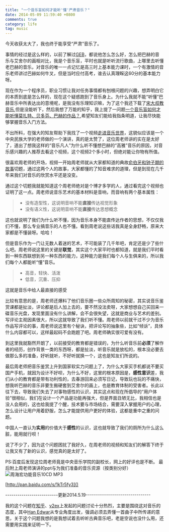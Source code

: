 ```yaml
---
title: "一个音乐盲如何才能听'懂'严肃音乐？"
date: 2014-05-09 11:59:40 +0800
comments: true
category: life
tag: music
---
```


今天收获太大了，我也终于能享受“严肃”音乐了。
<!--more-->
事情的经过是这么样的，以前了解过[GEB][]，都说他怎么怎么好，怎么把巴赫的音乐与艾舍尔的画相对比，我是个音乐盲，平时也就是听听流行歌曲，上哪里去听懂老巴赫的音乐，对音乐的唯一一点记忆是高三时上基本能力课时，一个有激情的音乐老师讲过巴赫如何牛叉，但是当时应付高考，谁去认真理睬这60分的基本能力呀。

现在作为一个程序员，职业习惯让我对任务事情都有刨根问题的兴趣，想弄明白它的本质到底是怎么样的，现在这个疑惑跑到了音乐身上。为什么我就不能“听懂”巴赫音乐中所表达出的意境呢，是我没有乐理知识嘛，为了这个我还下载了[宋大叔教音乐][songdashu],但是没能听下，然后我想了万能的知乎，我上提了一问题[一个音乐盲如何才能听懂莫扎特、贝多芬、巴赫的作品？][zhihu],希望知友们能给我指条明道，让我尽快能够掌握音乐入门方法。

不出所料，在强大的知友帮助下我找了一个视频[走进音乐世界][goto-music]，这貌似应该是一个中央民族大学的老师做的一个演讲，真的是太赞了，这位周老师讲的实在是太好了，道出了想我这样的“音乐凡人”为什么听不懂想巴赫的“高雅”音乐的原因，对音乐感兴趣的人推荐去看这个视频，这个视频2个多小时，但绝对能让你物有所值。

很喜欢周老师的开场，视频一开始周老师就从大家都知道的典故[俞伯牙和钟子期的故事][gaoshanliushui]切题，通过这两个人的故事，大家都懂的了知音难求的道理，但是到现在几千年来我们对音乐的欣赏水平还是没变。 

通过这个切题我就能知道这个周老师绝对是个博才多学的人，通过看完这个视频也证明了这一点。周老师说音乐艺术的基本材料是音响，而音响有两个基本属性：

>- 没有造型性，这说明音响不能**直接**传达视觉形象
>- 没有语义性，这说明音响不能**直接**传达思想概念

 这也就说明了我们为什么听不懂，因为音乐本身不能直传达作者的思想，不仅仅我们不懂，那么专业搞音乐的人也不懂。看到周老说这些话我真是全身舒畅，原来大家都是不懂装呀。哈哈！

但是音乐作为一门让无数人着迷的艺术，不可能装了几千年吧，肯定还是少了些什么吧。周老师说这里的关键是**联觉**，其实这个大家平时也都知道，就是我们平时看到一种东西联想到另一种东西的能力，这种能力是我们每个人与生俱来的，所以我们每个人都能听“懂”音乐。

>- 高音，轻快、活泼
>- 低音，沉重、压抑

这就是音乐中给人最直接的感受

比较有意思的是，周老师还爆料了他们音乐圈一些众所周知的秘密，其实说音乐鉴赏课都是扯淡，评论都是后人加上去的，要不然没法卖呀，大家想想自己买回来一碟音乐光盘，发现里面没有什么讲解，会不会很失望，这就是商业与艺术的差别。写评论主观因素很大，所以这就导致了我们听不懂。周老师以前就干过不少为音乐作品写评论的事，周老师说这里有个秘诀，把评论写的抽象些，比如“倾诉”，具体什么内容都可以，这样最起码不会跑题了吧。周老师确实很可爱有没有。

到这里我就豁然开朗了，以前接受的教育都是错误的，为什么听音乐前**必须**了解作者的经历，创作背景一类的东西呀，都是扯淡，听音乐就是放松的，根本没必要去做那么多的准备，好听就听，不好听就换一个，这也是知友们所说的。

最后周老师把音乐鉴赏上升到国家软实力问题上了，为什么大家买手机都说不要买国产手机，就因为设计不好呗，为什么不好，这里的根本原因是，**感性意识**差，我们从小的教育都是带有功利性的，去春游回来必须写日记，导致玩也玩的不痛快，想我听巴赫的音乐非要生搬硬套到艾舍尔的画上，也是教育体制的受害者。长此以往下去，导致我们失去了对事物感性的认识，其实这点和现在所倡导的“用户体验”很相似，我们在设计一个产品是功能再强大，但是界面丑陋无比，我相信也是没人会用的，这也给我提了个醒，技术要与市场结合，需要深入掌握用户的心理，怎么设计让用户用着舒服，怎么才能提供用户更好的体验，这都是重中之重的问题。

中国人一直认为**实用**的价值大于**感性**的认识，这也就导致了我们的厕所为什么这么脏，能用就行呗！

说了不少了，因为这个问题困扰了我好久，在周老师的视频和知友们的解答下终于让我又有了新的认识，感觉真的是太好了。

PS:百度后发现这位周老师竟是中央音乐学院的副校长，网上的好评也是不断。
最后附上周老师演讲的ppt与为我们准备的音乐资源（按类别分好）
![周海宏功能音乐10CD MP3](/images/go-into-music.png "周海宏功能音乐10CD MP3")

[http://pan.baidu.com/s/1kTr5fy3]()


--------------------------更新2014.5.19--------------------------------

我的这个问题在[知乎][zhihu]、[v2ex](http://v2ex.com/t/111959)上发起的问题讨论十分热烈，主要是围绕这对音乐的态度，其中[Han Edwar][han-edwar]从专业角度出发，强调必须去弄懂一首曲子中所传递的意思，关于这个问题我想的是我想试着去听听古典音乐吧，老是空说也没什么用，还需要用实践来证明一下。



[GEB]: http://book.douban.com/subject/1291204/
[songdashu]: http://www.56.com/w43/album-aid-8156170.html
[zhihu]: http://www.zhihu.com/question/23698905
[goto-music]: http://www.tudou.com/programs/view/6ULRRxqmBFM/
[gaoshanliushui]: http://baike.baidu.com/view/42504.htm?fr=aladdin#2
[han-edwar]: http://www.zhihu.com/people/han-edward

